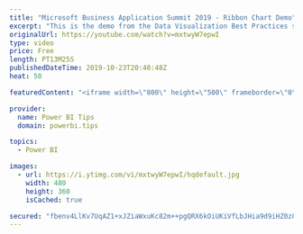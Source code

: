 ```yaml
---
title: "Microsoft Business Application Summit 2019 - Ribbon Chart Demo"
excerpt: "This is the demo from the Data Visualization Best Practices session BRK 3023 from the Microsoft Business Application Summit"
originalUrl: https://youtube.com/watch?v=mxtwyW7epwI
type: video
price: Free
length: PT13M25S
publishedDateTime: 2019-10-23T20:40:48Z
heat: 50

featuredContent: "<iframe width=\"800\" height=\"500\" frameborder=\"0\" src=\"https://www.youtube.com/embed/mxtwyW7epwI\" allow=\"accelerometer; autoplay; encrypted-media; gyroscope; picture-in-picture\" allowfullscreen></iframe>"

provider:
  name: Power BI Tips
  domain: powerbi.tips

topics:
  - Power BI

images:
  - url: https://i.ytimg.com/vi/mxtwyW7epwI/hqdefault.jpg
    width: 480
    height: 360
    isCached: true

secured: "fbenv4LlKv7UqAZ1+xJZiaWxuKc82m++pgQRX6kOiUKiVfLbJHia9d9iHZ0z8Uo1BzzzlTEYZmh6QaYrOc81CKIV7SgC0X2N9kcqWW97l/wUjRbrpDitWzhc2+D/y6WLjEFQRlvYIULnket0wjRbBlA8s5sIUbD76XBd/9eBiCSSO7I9HVxJPCZzUJNO+d+3V8do7DJAvADkowrv7tuwv41KEFFEb0CGs6A2Iw9kR3QhtUbciD2JTkh6rpc5CDIKc/HAO5bipliNrADSEfy/GJypGQSnQywkc5XXGsL4JNjhrN+3RSrnW3sCzpTG0nwmLyQhYnyQ/cNY8vLSQMfy8ULlCYTzSS0Buv8B1uODYb9iEH9IJHZVMuUVOfaK0TQR7RPscdMH6bVXZWAHtmvN8Q0ogFhmiA3NejagyUgSm1o=;+Lr2UFIm1/91uIzwTew52g=="
---
```


